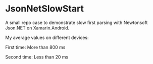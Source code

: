 
# JsonNetSlowStart

A small repo case to demonstrate slow first parsing with Newtonsoft Json.NET on Xamarin.Android.

My average values on different devices:

First time: More than 800 ms

Second time: Less than 20 ms